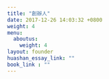 ```yaml
---
title: "創辦人"
date: 2017-12-26 14:03:32 +0800
weight: 4
menu:
  aboutus:
    weight: 4
layout: founder
huashan_essay_link: ""
book_link : ""
---
```

